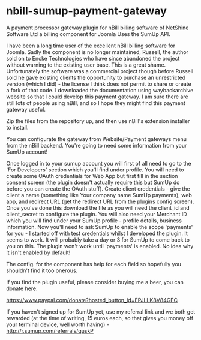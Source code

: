 # nbill-sumup-payment-gateway
A payment processor gateway plugin for nBill billing software of NetShine Software Ltd a billing component for Joomla
Uses the SumUp API.

I have been a long time user of the excellent nBill billing software for Joomla. Sadly the component is no longer maintained, Russell, the author sold on to Encke Technologies who have since abandoned the project without warning to the existing user base. This is a great shame. Unfortunately the software was a commercial project though before Russell sold he gave existing clients the opportunity to purchase an unrestricted version (which I did) - the license I think does not permit to share or create a fork of that code.
I downloaded the documentation using waybackarchive website so that I could develop this payment gateway.
I am sure there are still lots of people using nBill, and so I hope they might find this payment gateway useful.

Zip the files from the repository up, and then use nBill's extension installer to install.

You can configurate the gateway from Website/Payment gateways menu from the nBill backend. You're going to need some information from your SumUp account!

Once logged in to your sumup account you will first of all need to go to the 'For Developers' section which you'll find under profile. You will need to create some OAuth credentials for Web App but first fill in the section consent screen (the plugin doesn't actually require this but SumUp do before you can create the OAuth stuff). Create client credentials - give the client a name (something like Your company name SumUp payments), web app, and redirect URL (get the redirect URL from the plugins config screen).
Once you've done this download the file as you will need the client_id and client_secret to configure the plugin. You will also need your Merchant ID which you will find under your SumUp profile - profile details, business information.
Now you'll need to ask SumUp to enable the scope 'payments' for you - I started off with test credentials whilst I developed the plugin. It seems to work.
It will probably take a day or 3 for SumUp to come back to you on this. The plugin won't work until 'payments' is enabled. No idea why it isn't enabled by default!

The config. for the component has help for each field so hopefully you shouldn't find it too onerous.

If you find the plugin useful, please consider buying me a beer, you can donate here: 

https://www.paypal.com/donate?hosted_button_id=EPJLLK8V84GFC

If you haven't signed up for SumUp yet, use my referral link and we both get rewarded (at the time of writing, 15 euros each, so that gives you money off your terminal device, well worth having) - http://r.sumup.com/referrals/quskP
